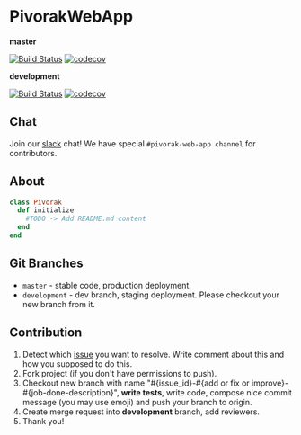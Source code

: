 # PivorakWebApp

**master**

[![Build Status](https://travis-ci.org/pivorakmeetup/pivorak-web-app.svg?branch=master)](https://travis-ci.org/pivorakmeetup/pivorak-web-app)
[![codecov](https://codecov.io/gh/pivorakmeetup/pivorak-web-app/branch/master/graph/badge.svg)](https://codecov.io/gh/pivorakmeetup/pivorak-web-app)


**development**

[![Build Status](https://travis-ci.org/pivorakmeetup/pivorak-web-app.svg?branch=development)](https://travis-ci.org/pivorakmeetup/pivorak-web-app)
[![codecov](https://codecov.io/gh/pivorakmeetup/pivorak-web-app/branch/development/graph/badge.svg)](https://codecov.io/gh/pivorakmeetup/pivorak-web-app)

## Chat

Join our [slack](pivorak-slack.herokuapp.com) chat!
We have special `#pivorak-web-app channel` for contributors.

## About

```ruby
class Pivorak
  def initialize
    #TODO -> Add README.md content
  end
end
```

## Git Branches

* `master` - stable code, production deployment.
* `development` - dev branch, staging deployment. Please checkout your new branch from it.

## Contribution

1. Detect which [issue](https://github.com/pivorakmeetup/pivorak-web-app/issues) you want to resolve. Write comment about this and how you supposed to do this.
2. Fork project (if you don't have permissions to push).
3. Checkout new branch with name "#{issue_id}-#{add or fix or improve}-#{job-done-description}", **write tests**, write code, compose nice commit message (you may use emoji) and push your branch to origin.
4. Create merge request into **development** branch, add reviewers.
5. Thank you!
